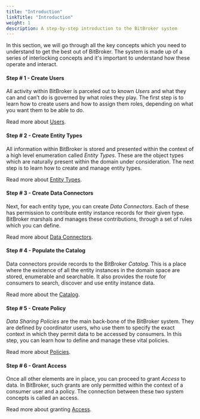 ```yaml
---
title: "Introduction"
linkTitle: "Introduction"
weight: 1
description: A step-by-step introduction to the BitBroker system
---
```


In this section, we will go through all the key concepts which you need to understand to get the best out of BitBroker. The system is made up of a series of interlocking concepts and it's important to understand how these operate and interact.

#### Step # 1 - Create Users

All activity within BitBroker is parceled out to known _Users_ and what they can and can’t do is governed by what roles they play. The first step is to learn how to create users and how to assign them roles, depending on what you want them to be able to do.

Read more about [Users](/docs/concepts/users/).

#### Step # 2 - Create Entity Types

All information within BitBroker is stored and presented within the context of a high level enumeration called _Entity Types_. These are the object types which are naturally present within the domain under consideration. The next step is to learn how to create and manage entity types.

Read more about [Entity Types](/docs/concepts/entity-types/).

#### Step # 3 - Create Data Connectors

Next, for each entity type, you can create _Data Connectors_. Each of these has permission to contribute entity instance records for their given type. BitBroker marshals and manages these contributions, through a set of rules which you can define.

Read more about [Data Connectors](/docs/concepts/connectors/).

#### Step # 4 - Populate the Catalog

Data connectors provide records to the BitBroker _Catalog_. This is a place where the existence of all the entity instances in the domain space are stored, enumerable and searchable. It also provides the route for consumers to search, discover and use entity instance data.

Read more about the [Catalog](/docs/concepts/catalog/).

#### Step # 5 - Create Policy

_Data Sharing Policies_ are the main back-bone of the BitBroker system. They are defined by coordinator users, who use them to specify the exact context in which they permit data to be accessed by consumers. In this step, you can learn how to define and manage these vital policies.

Read more about [Policies](/docs/concepts/policy/).

#### Step # 6 - Grant Access

Once all other elements are in place, you can proceed to grant _Access_ to data. In BitBroker, such grants are only permitted within the context of a consumer user and a policy. The connection between these two system concepts is called an access.

Read more about granting [Access](/docs/concepts/access/).
